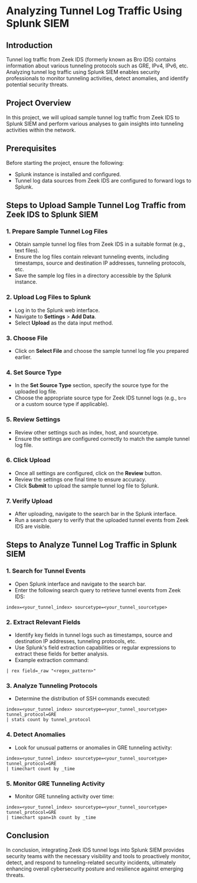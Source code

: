 # Analyzing Tunnel Log Traffic Using Splunk SIEM

## Introduction
Tunnel log traffic from Zeek IDS (formerly known as Bro IDS) contains information about various tunneling protocols such as GRE, IPv4, IPv6, etc. Analyzing tunnel log traffic using Splunk SIEM enables security professionals to monitor tunneling activities, detect anomalies, and identify potential security threats.

## Project Overview
In this project, we will upload sample tunnel log traffic from Zeek IDS to Splunk SIEM and perform various analyses to gain insights into tunneling activities within the network.

## Prerequisites
Before starting the project, ensure the following:
- Splunk instance is installed and configured.
- Tunnel log data sources from Zeek IDS are configured to forward logs to Splunk.

## Steps to Upload Sample Tunnel Log Traffic from Zeek IDS to Splunk SIEM

### 1. Prepare Sample Tunnel Log Files
- Obtain sample tunnel log files from Zeek IDS in a suitable format (e.g., text files).
- Ensure the log files contain relevant tunneling events, including timestamps, source and destination IP addresses, tunneling protocols, etc.
- Save the sample log files in a directory accessible by the Splunk instance.

### 2. Upload Log Files to Splunk
- Log in to the Splunk web interface.
- Navigate to **Settings** > **Add Data**.
- Select **Upload** as the data input method.

### 3. Choose File
- Click on **Select File** and choose the sample tunnel log file you prepared earlier.

### 4. Set Source Type
- In the **Set Source Type** section, specify the source type for the uploaded log file.
- Choose the appropriate source type for Zeek IDS tunnel logs (e.g., `bro` or a custom source type if applicable).

### 5. Review Settings
- Review other settings such as index, host, and sourcetype.
- Ensure the settings are configured correctly to match the sample tunnel log file.

### 6. Click Upload
- Once all settings are configured, click on the **Review** button.
- Review the settings one final time to ensure accuracy.
- Click **Submit** to upload the sample tunnel log file to Splunk.

### 7. Verify Upload
- After uploading, navigate to the search bar in the Splunk interface.
- Run a search query to verify that the uploaded tunnel events from Zeek IDS are visible.
  


## Steps to Analyze Tunnel Log Traffic in Splunk SIEM


### 1. Search for Tunnel Events
- Open Splunk interface and navigate to the search bar.
- Enter the following search query to retrieve tunnel events from Zeek IDS:
```
index=<your_tunnel_index> sourcetype=<your_tunnel_sourcetype>
```

### 2. Extract Relevant Fields
- Identify key fields in tunnel logs such as timestamps, source and destination IP addresses, tunneling protocols, etc.
- Use Splunk's field extraction capabilities or regular expressions to extract these fields for better analysis.
- Example extraction command:
```
| rex field=_raw "<regex_pattern>"

```

### 3. Analyze Tunneling Protocols
- Determine the distribution of SSH commands executed:
```
index=<your_tunnel_index> sourcetype=<your_tunnel_sourcetype> tunnel_protocol=GRE
| stats count by tunnel_protocol
```

### 4. Detect Anomalies
- Look for unusual patterns or anomalies in GRE tunneling activity:
```
index=<your_tunnel_index> sourcetype=<your_tunnel_sourcetype> tunnel_protocol=GRE
| timechart count by _time
```

### 5. Monitor GRE Tunneling Activity
- Monitor GRE tunneling activity over time:
```
index=<your_tunnel_index> sourcetype=<your_tunnel_sourcetype> tunnel_protocol=GRE
| timechart span=1h count by _time

```


## Conclusion
In conclusion, integrating Zeek IDS tunnel logs into Splunk SIEM provides security teams with the necessary visibility and tools to proactively monitor, detect, and respond to tunneling-related security incidents, ultimately enhancing overall cybersecurity posture and resilience against emerging threats.


